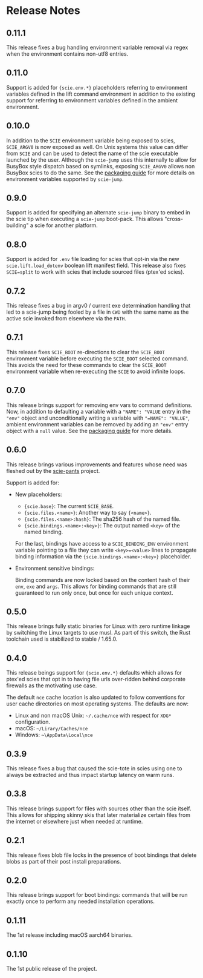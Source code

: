 # Release Notes

## 0.11.1

This release fixes a bug handling environment variable removal via regex when the environment
contains non-utf8 entries.

## 0.11.0

Support is added for `{scie.env.*}` placeholders referring to environment variables defined in the
lift command environment in addition to the existing support for referring to environment variables
defined in the ambient environment.

## 0.10.0

In addition to the `SCIE` environment variable being exposed to scies, `SCIE_ARGV0` is now exposed
as well. On Unix systems this value can differ from `SCIE` and can be used to detect the name of the
scie executable launched by the user. Although the `scie-jump` uses this internally to allow for
BusyBox style dispatch based on symlinks, exposing `SCIE_ARGV0` allows non BusyBox scies to do the
same.  See the [packaging guide](docs/packaging.md) for more details on environment variables
supported by `scie-jump`.

## 0.9.0

Support is added for specifying an alternate `scie-jump` binary to embed in the scie tip when
executing a `scie-jump` boot-pack. This allows "cross-building" a scie for another platform.

## 0.8.0

Support is added for `.env` file loading for scies that opt-in via the new `scie.lift.load_dotenv`
boolean lift manifest field. This release also fixes `SCIE=split` to work with scies that include
sourced files (ptex'ed scies).

## 0.7.2

This release fixes a bug in argv0 / current exe determination handling that led to a scie-jump
being fooled by a file in `CWD` with the same name as the active scie invoked from elsewhere via
the `PATH`.

## 0.7.1

This release fixes `SCIE_BOOT` re-directions to clear the `SCIE_BOOT` environment variable before
executing the `SCIE_BOOT` selected command. This avoids the need for these commands to clear the
`SCIE_BOOT` environment variable when re-executing the `SCIE` to avoid infinite loops.

## 0.7.0

This release brings support for removing env vars to command definitions. Now, in addition to
defaulting a variable with a `"NAME": "VALUE` entry in the `"env"` object and unconditionally
writing a variable with `"=NAME": "VALUE"`, ambient environment variables can be removed by adding
an `"env"` entry object with a `null` value. See the [packaging guide](docs/packaging.md) for more
details.

## 0.6.0

This release brings various improvements and features whose need was fleshed out by the
[scie-pants](https://github.com/pantsbuild/scie-pants) project.

Support is added for:

+ New placeholders:

  - `{scie.base}`: The current `SCIE_BASE`.
  - `{scie.files.<name>}`: Another way to say `{<name>}`.
  - `{scie.files.<name>:hash}`: The sha256 hash of the named file.
  - `{scie.bindings.<name>:<key>}`: The output named `<key>` of the named binding.

  For the last, bindings have access to a `SCIE_BINDING_ENV` environment variable pointing to a
  file they can write `<key>=<value>` lines to propagate binding information via the
  `{scie.bindings.<name>:<key>}` placeholder.

+ Environment sensitive bindings:

  Binding commands are now locked based on the content hash of their `env`, `exe` and `args`. This
  allows for binding commands that are still guaranteed to run only once, but once for each unique
  context.

## 0.5.0

This release brings fully static binaries for Linux with zero runtime
linkage by switching the Linux targets to use musl. As part of this
switch, the Rust toolchain used is stabilized to stable / 1.65.0.

## 0.4.0

This release beings support for `{scie.env.*}` defaults which allows for ptex'ed scies that opt
in to having file urls over-ridden behind corporate firewalls as the motivating use case.

The default `nce` cache location is also updated to follow conventions for user cache directories
on most operating systems. The defaults are now:
+ Linux and non macOS Unix: `~/.cache/nce` with respect for `XDG*` configuration.
+ macOS: `~/Lirary/Caches/nce`
+ Windows: `~\AppData\Local\nce`

## 0.3.9

This release fixes a bug that caused the scie-tote in scies using one to always be extracted and
thus impact startup latency on warm runs.

## 0.3.8

This release brings support for files with sources other than the scie itself. This allows for
shipping skinny skis that later materialize certain files from the internet or elsewhere just when
needed at runtime.

## 0.2.1

This release fixes blob file locks in the presence of boot bindings that delete blobs as part of
their post install preparations.

## 0.2.0

This release brings support for boot bindings: commands that will be run exactly once to perform
any needed installation operations.

## 0.1.11

The 1st release including macOS aarch64 binaries.

## 0.1.10

The 1st public release of the project.
